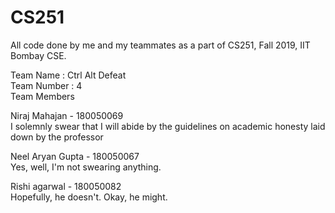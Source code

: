 # CS251
All code done by me and my teammates as a part of CS251, Fall 2019, IIT Bombay CSE.  

Team Name : Ctrl Alt Defeat    
Team Number : 4  
Team Members  

Niraj Mahajan - 180050069  
I solemnly swear that I will abide by the guidelines on academic honesty laid down by the professor  

Neel Aryan Gupta - 180050067  
Yes, well, I'm not swearing anything.

Rishi agarwal - 180050082  
Hopefully, he doesn't. Okay, he might. 
